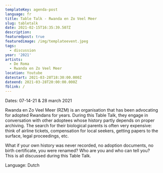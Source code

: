```yaml
---
templateKey: agenda-post
language: fr
title: Table Talk - Rwanda en Zo Veel Meer
slug: tabletalk
date: 2021-02-15T16:35:39.507Z
description:
featuredpost: true
featuredimage: /img/templateevent.jpeg
tags:
  - discussion
year: '2021'
artists:
  - De Roma
  - Rwanda en Zo Veel Meer
location: Youtube
datestart: 2021-03-28T18:30:00.000Z
dateend: 2021-03-28T20:00:00.000Z
fblink: /
---
```

Dates: 07-14-21 & 28 march 2021

Rwanda en Zo Veel Meer (RZM) is an organisation that has been advocating for adopted Rwandans for years. During this Table Talk, they engage in conversation with other adoptees whose history partly depends on proper archiving. The search for their biological parents is often very expensive: think of airline tickets, compensation for local seekers, getting papers to the surface, legal proceedings, etc.

What if your own history was never recorded, no adoption documents, no birth certificate, you were renamed? Who are you and who can tell you? This is all discussed during this Table Talk.


Language: Dutch
